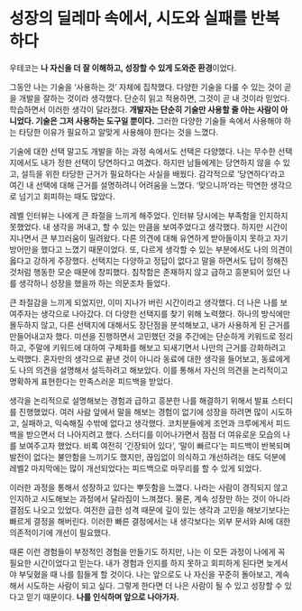 # 성장의 딜레마 속에서, 시도와 실패를 반복하다

우테코는 **나 자신을 더 잘 이해하고, 성장할 수 있게 도와준 환경**이었다.

그동안 나는 기술을 ‘사용하는 것’ 자체에 집착했다. 다양한 기술을 다룰 수 있는 것이 곧을 개발을 잘하는 것이라 생각했다.
단순히 읽고 적용하면, 그것이 곧 내 것이라 믿었다. 학습하면서 이러한 생각이 달라졌다.
**개발자는 단순히 기술만 사용할 줄 아는 사람이 아니었다. 기술은 그저 사용하는 도구일 뿐이다.**
그러한 다양한 기술들 속에서 사용해야 하는 타당한 이유가 필요하고 알맞게 사용해야 한다는 것을 느꼈다.

기술에 대한 선택 말고도 개발을 하는 과정 속에서도 선택은 다양했다. 나는 무수한 선택지에서도 내가 정한 선택이 당연하다고 여겼다.
하지만 남들에게는 당연하지 않을 수 있고, 설득을 위한 타당한 근거가 필요하다는 사실을 배웠다.
감각적으로 ‘당연하다’라고 여긴 내 선택에 대해 근거를 설명하려니 어려움을 느꼈다.
‘맞으니까’라는 막연한 생각으로 넘기고 회피하는 때도 많았다.

레벨 인터뷰는 나에게 큰 좌절을 느끼게 해주었다. 인터뷰 당시에는 부족함을 인지하지 못했었다.
내 생각을 꺼내고, 할 수 있는 만큼을 보여주었다고 생각했다. 하지만 시간이 지나면서 큰 부끄러움이 밀려왔다.
다른 의견에 대해 유연하게 받아들이지 못하고 자기방어만을 했다고 느꼈기 때문이었다.
또, 다르게 생각할 수 있는 부분에서도 나의 의견이 옳다고 강하게 주장했다.
선택지는 다양하고 정답이 없다고 말을 하면서도 답이 정해진 것처럼 행동한 모순 때문에 창피했다.
침착함은 존재하지 않고 급하고 흥분되어 있던 나를 생각하니 성장을 했을까 하는 의문조차 들었다.

큰 좌절감을 느끼게 되었지만, 이미 지나가 버린 시간이라고 생각했다. 더 나은 나를 보여주자는 생각으로 나아갔다.
더 다양한 선택지를 찾기 위해 노력했다. 하나의 방식에만 몰두하지 않고, 다른 선택지에 대해서도 장단점을 분석해보고,
내가 사용하게 된 근거를 만들어내고자 했다. 미션을 진행하면서 고민했던 것을 주간에는 단순하게 키워드로 정리하고,
주말에 키워드에 대하여 구체화를 해보고 되새기면서 나만의 근거를 강화하려고 노력했다.
혼자만의 생각으로 끝낸 것이 아니라 동료에 대한 생각을 들어보고, 동료에게도 나의 의견을 설명해서 설득하려고 해보았다.
이를 통해서 자신의 의견을 논리적이고 명확하게 표현한다는 만족스러운 피드백을 받았다.

생각을 논리적으로 설명해보는 경험과 급하고 흥분한 나를 해결하기 위해서 발표 스터디를 진행했었다.
여러 사람 앞에서 말을 해보는 경험이 없기에 성장을 하려면 많이 시도하고, 실패하고, 익숙해질 수밖에 없다고 생각했다.
코치분들에게 조언과 크루에게서 피드백을 받으면서 더 나아지려고 했다.
스터디를 이어나가면서 점점 더 여유로운 모습의 나를 보여주고자 했었다.
비록 여전히 ‘긴장되어 있다’, ‘말이 빠르다’는 피드백이 반복되며 발전이 없다는 불안함을 느끼기도 했지만,
끊임없이 의식하고 개선하려는 태도 덕분에 레벨2 마지막에는 많이 개선되었다는 피드백으로 마무리를 할 수 있게 되었다.

이러한 과정을 통해서 성장하고 있다는 뿌듯함을 느꼈다. 나라는 사람이 경직되지 않고 인지하고 시도해보는 과정에서 달라짐이 느껴졌다.
물론, 계속 성장만 하는 것이 아니라 결점도 나오고 있었다.
여전한 급한 성격 때문에 깊이 있는 생각과 고민을 해보기보다는 빠르게 결정을 해버린다.
이러한 빠른 결정에서는 내 생각보다는 외부 문서와 AI에 대한 의존적이기에 개선이 필요했다.

때론 이런 경험들이 부정적인 경험을 만들기도 하지만, 나는 이 모든 과정이 나에게 꼭 필요한 시간이었다고 믿는다.
내가 경험과 인지를 하지 못하고 회피하게 된다면 늦게서야 부딪혔을 때 나를 힘들게 할 것이다.
나는 앞으로도 나 자신을 꾸준히 돌아보고, 계속해서 시도하는 사람이 되고 싶다.
그렇게 한다면 더 나은 사람이 될 수 있고 성장할 수 있다고 믿기 때문이다. **나를 인식하며 앞으로 나아가자.**

